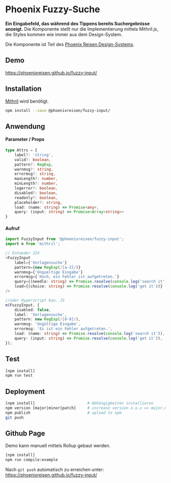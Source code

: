# Phoenix Fuzzy-Suche

**Ein Eingabefeld, das während des Tippens bereits Suchergebnisse anzeigt.** Die Komponente stellt nur die Implementierung mittels Mithril.js, die Styles kommen wie immer aus dem Design-System.

Die Komponente ist Teil des [Phoenix Reisen Design-Systems](https://design-system.phoenixreisen.net).

## Demo

https://phoenixreisen.github.io/fuzzy-input/

## Installation

[Mithril](https://mithril.js.org/) wird benötigt.

```bash
npm install --save @phoenixreisen/fuzzy-input/
```

## Anwendung

#### Parameter / Props

```ts
type Attrs = {
    label?: 'string',
    valid?: boolean,
    pattern?: RegExp,
    warnmsg?: string,
    errormsg?: string,
    maxLength?: number,
    minLength?: number,
    logerror?: boolean,
    disabled?: boolean,
    readonly?: boolean,
    placeholder?: string,
    load: (name: string) => Promise<any>,
    query: (input: string) => Promise<Array<string>>
}
```

#### Aufruf

```ts
import FuzzyInput from '@phoenixreisen/fuzzy-input';
import m from 'mithril';

// Entweder JSX
<FuzzyInput
    label={'Vorlagensuche'}
    pattern={new RegExp(/[a-Z]/)}
    warnmsg={'Ungueltige Eingabe'}
    errormsg={'Huch, ein Fehler ist aufgetreten.'}
    query={(needle: string) => Promise.resolve(console.log('search it'))}
    load={(choice: string) => Promise.resolve(console.log('get it'))}
/>

//oder Hyperscript bzw. JS
m(FuzzyInput, {
    disabled: false,
    label: 'Vorlagensuche',
    pattern: new RegExp(/[0-9]/),
    warnmsg: 'Ungültige Eingabe',
    errormsg: 'Es ist ein Fehler aufgetreten.',
    load: (name: string) => Promise.resolve(console.log('search it')),
    query: (input: string) => Promise.resolve(console.log('get it')),
});
```

## Test

```bash
[npm install]
npm run test
```

## Deployment

```bash
[npm install]                       # Abhängigkeiten installieren
npm version [major|minor|patch]     # increase version x.x.x => major.minor.patch
npm publish                         # upload to npm
git push
```

## Github Page

Demo kann manuell mittels Rollup gebaut werden.

```bash
[npm install]
npm run compile:example
```

Nach `git push` automatisch zu erreichen unter:
https://phoenixreisen.github.io/fuzzy-input/